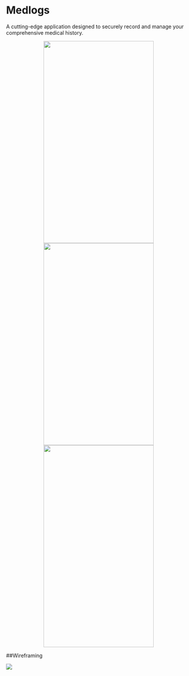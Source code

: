 # Medlogs
 A cutting-edge application designed to securely record and manage your comprehensive medical history.

 <p float="left" align="center" margin="50px">
<img src = 'https://i.ibb.co/zPXM3By/Screenshot-1699886339.png' width=300 height=550>
<img src = 'https://i.ibb.co/8xVtLdY/Screenshot-1699886343.png'  width=300 height=550>
<img src= 'https://i.ibb.co/hydw5VH/Screenshot-1699886347.png' width=300 height=550> 

##Wireframing

<img src ='https://i.ibb.co/1nJgqZq/Whats-App-Image-2023-11-13-at-20-00-46.jpg' >
